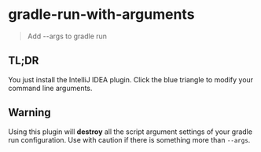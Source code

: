 # gradle-run-with-arguments

> Add --args to gradle run

## TL;DR

You just install the IntelliJ IDEA plugin.
Click the blue triangle to modify your command line arguments.

## Warning

Using this plugin will **destroy** all the script argument settings of your gradle run configuration.
Use with caution if there is something more than `--args`.
